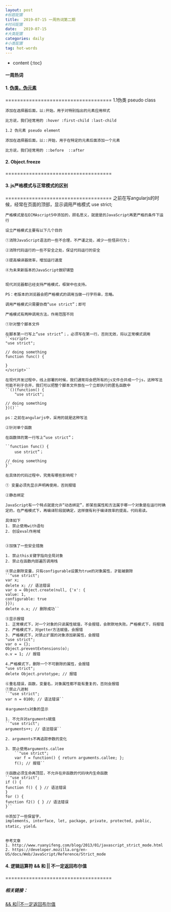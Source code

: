 ```yaml
---
layout: post
#标题配置
title:  2019-07-15 一周热词第二期
#时间配置
date:   2019-07-15
#大类配置
categories: daily
#小类配置
tag: hot-words
---
```


* content
{:toc}


#### 一周热词
#### 1. [伪类，伪元素](https://developer.mozilla.org/en-US/docs/Learn/CSS/Introduction_to_CSS/Pseudo-classes_and_pseudo-elements)
====================================
    1.1伪类 pseudo class

    添加在选择器后面，以:开始，用于对特别指出的元素应用样式

    比方说，我们经常用的 :hover :first-child :last-child 

    1.2 伪元素 pseudo element

    添加在选择器后面，以::开始，用于在特定的元素后面添加一个元素
    
    比方说，我们经常用的 ::before  ::after

#### 2. Object.freeze
====================================
#### 3. js严格模式与正常模式的区别
====================================
	之前在写angularjs的时候，经常在页面的顶部，显示调用严格模式 use strict;

	严格模式是在ECMAscript5中添加的，顾名思义，就是是的JavaScript再更严格的条件下运行

	设立严格模式主要有以下几个目的

	①消除JavaScript语法的一些不合理，不严谨之处，减少一些怪异行为；

	②消除代码运行的一些不安全之处，保证代码运行的安全

	③提高编译器效率，增加运行速度

	④为未来新版本的JavaScript做好铺垫

	
	现代浏览器都已经支持严格模式，框架中也支持。

    PS：老版本的浏览器会把严格模式的调用当做一行字符串，忽略。
	
	调用严格模式只需要协商“use strict”；即可

	严格模式有两种调用方法，作用范围不同

	①针对整个脚本文件

	在脚本第一行写上“use strict”；，必须写在第一行，否则无效，将以正常模式调用
	``<script>
	"use strict";
	
	// doing something
	function func() {
	    
	}
	</script>``

	在现代开发过程中，线上部署的时候，我们通常将会把所有的js文件合并成一个js，这种写法可能不利于合并，我们可以把整个脚本文件放在一个立即执行的匿名函数中
	``()(function() {
	    "use strict";
	
	// doing something
	})()``

	ps：之前在angularjs中，采用的就是这种写法

	②针对单个函数

	在函数体的第一行写上“use strict”；

	``function func() {
	    use strict”；
	  
	// doing something
	}``

	在具体的代码过程中，究竟有哪些影响呢？

	① 变量必须先显示声明再使用，否则报错

	②静态绑定 

	JavaScript有一个特点就是允许“动态绑定”，即某些属性和方法属于哪一个对象是在运行时确定的，在严格模式下，再编译阶段就确定，这样做有利于编译效率的提高，代码易读。

	具体如下 
    1. 禁止使用with语句
	2. 创设eval作用域  


	③加强了一些安全措施  
    
	1. 禁止this关键字指向全局对象
	2. 禁止在函数内部遍历调用栈

	④禁止删除变量，只有configurable设置为true的对象属性，才能被删除
	``"use strict";
	var x;
	delete x; // 语法错误
	var o = Object.create(null, {'x': {
	value: 1,
	configurable: true
	}});
	delete o.x; // 删除成功``
	
	⑤显示报错
	1. 正常模式下，对一个对象的只读属性赋值，不会报错，会默默地失败。严格模式下，将报错
	2. 严格模式下，对getter方法赋值，会报错
	3. 严格模式下，对禁止扩展的对象添加新属性，会报错
	"use strict";
	var o = {};
	Object.preventExtensions(o);
	o.v = 1; // 报错
	
	4.严格模式下，删除一个不可删除的属性，会报错
	"use strict";
	delete Object.prototype; // 报错
	
	⑥重名错误，函数，变量名，对象属性都不能有重复的，否则会报错
	⑦禁止八进制
	``"use strict";
	var n = 0100; // 语法错误``

	⑧arguments对象的显示

	1. 不允许对arguments赋值
	``"use strict";
	arguments++; // 语法错误``
	
	2. arguments不再追踪参数的变化

	3. 禁止使用arguments.callee
	    ``"use strict";
	    var f = function() { return arguments.callee; };
	    f(); // 报错``
	
	⑨函数必须生命再顶层，不允许在非函数的代码块内生命函数
	``"use strict";
	if () {
	function f() { } // 语法错误
	}
	for () {
	function f2() { } // 语法错误
	}``
	
	⑩添加了一些保留字，
	implements, interface, let, package, private, protected, public, static, yield。 

	
	参考文章
	1. http://www.ruanyifeng.com/blog/2013/01/javascript_strict_mode.html
    2. https://developer.mozilla.org/en-US/docs/Web/JavaScript/Reference/Strict_mode

#### 4. 逻辑运算符 && 和 \|\| 不一定返回布尔值
====================================


##### 相关链接：
[&& 和||不一定返回布尔值](https://tc39.es/ecma262/#prod-LogicalORExpression)
